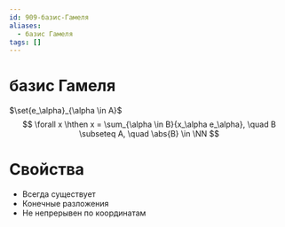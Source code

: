 ```yaml
---
id: 909-базис-Гамеля
aliases:
  - базис Гамеля
tags: []
---
```


# базис Гамеля

$\set{e_\alpha}_{\alpha \in A}$
$$
\forall x \hthen x = \sum_{\alpha \in B}{x_\alpha e_\alpha}, \quad
B \subseteq A, \quad \abs{B} \in \NN
$$

# Свойства
- Всегда существует
- Конечные разложения
- Не непрерывен по координатам

